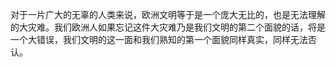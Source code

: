 
对于一片广大的无辜的人类来说，欧洲文明等于是一个庞大无比的，也是无法理解的大灾难。我们欧洲人如果忘记这件大灾难乃是我们文明的第二个面貌的话，将是一个大错误，我们文明的这一面和我们熟知的第一个面貌同样真实，同样无法否认。